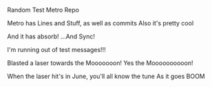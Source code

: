 Random Test Metro Repo

Metro has Lines and Stuff, as well as commits
Also it's pretty cool

And it has absorb!
...And Sync!

I'm running out of test messages!!!

Blasted a laser towards the Mooooooon!
Yes the Moooooooooon!

When the laser hit's in June, you'll all know the tune
As it goes BOOM

